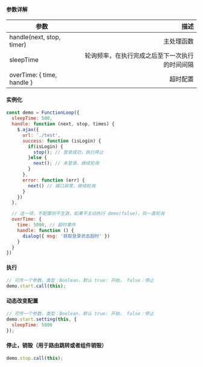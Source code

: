 


#### 参数详解

| 参数        | 描述  | 
| --------   | -----:  |
| handle(next, stop, timer)     | 主处理函数   |
| sleepTime      | 轮询频率，在执行完成之后至下一次执行的时间间隔  |
| overTime: { time, handle }      | 超时配置  |

#### 实例化
```javascript
const demo = FunctionLoop({
  sleepTime: 500,
  handle: function (next, stop, times) {
    $.ajax({
      url: './test',
      success: function (isLogin) {
        if(isLogin) {
          stop(); // 登录成功，执行停止
        }else {
          next(); // 未登录，继续轮询
        }
      },
      error: function (err) {
        next() // 接口异常，继续轮询
      }
    })
  },

  // 这一项，不配置则不生效，如果不主动执行 demo(false)，将一直轮询
  overTime: {
    time: 5000, // 超时事件
    handle: function () {
      dialog({ msg: '获取登录状态超时' })
    }
  }
})
```

#### 执行
```javascript
// 可传一个参数，类型：Boolean，默认 true: 开始， false：停止
demo.start.call(this); 
```

#### 动态改变配置
```javascript
// 可传一个参数，类型：Boolean，默认 true: 开始， false：停止
demo.start.setting(this, {
  sleepTime: 5000
}); 
```

#### 停止，销毁（用于路由跳转或者组件销毁）
```javascript
demo.stop.call(this);
```

